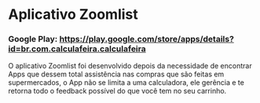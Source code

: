 # Aplicativo Zoomlist
### Google Play: https://play.google.com/store/apps/details?id=br.com.calculafeira.calculafeira

O aplicativo Zoomlist foi desenvolvido depois da necessidade de encontrar Apps que dessem total assistência nas compras que são feitas em supermercados, o App não se limita a uma calculadora, ele gerência e te retorna todo o feedback possível do que você tem no seu carrinho.
